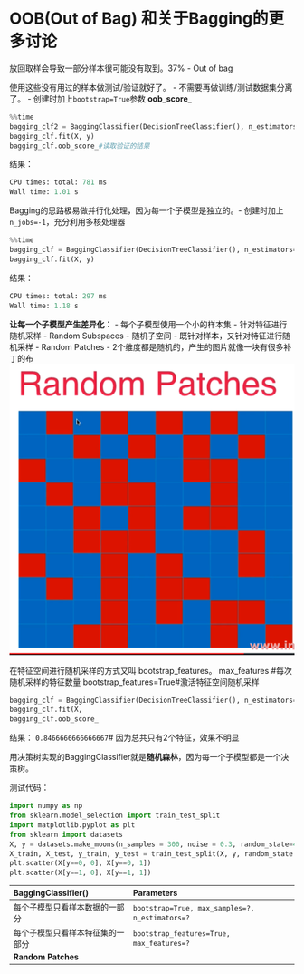 # OOB(Out of Bag) 和关于Bagging的更多讨论

放回取样会导致一部分样本很可能没有取到。$37\%$ - Out of bag

使用这些没有用过的样本做测试/验证就好了。 - 不需要再做训练/测试数据集分离了。 - 创建时加上`bootstrap=True`参数
**oob_score_**

```python
%%time
bagging_clf2 = BaggingClassifier(DecisionTreeClassifier(), n_estimators=5000, max_samples=100, bootstrap=True) # bagging - 放回取样
bagging_clf.fit(X, y)
bagging_clf.oob_score_#读取验证的结果
```
结果：

```python
CPU times: total: 781 ms
Wall time: 1.01 s
```

Bagging的思路极易做并行化处理，因为每一个子模型是独立的。- 创建时加上`n_jobs=-1`，充分利用多核处理器
```python
%%time
bagging_clf = BaggingClassifier(DecisionTreeClassifier(), n_estimators=500, max_samples=100, bootstrap=True, oob_score = True, n_jobs=-1) # bagging - 放回取样
bagging_clf.fit(X, y)
```
结果：

```python
CPU times: total: 297 ms
Wall time: 1.18 s
```


**让每一个子模型产生差异化：**
    - 每个子模型使用一个小的样本集
    - 针对特征进行随机采样 - Random Subspaces - 随机子空间
    - 既针对样本，又针对特征进行随机采样 - Random Patches - 2个维度都是随机的，产生的图片就像一块有很多补丁的布
![](images/random-patches.png)

在特征空间进行随机采样的方式又叫 bootstrap_features。
max_features #每次随机采样的特征数量
bootstrap_features=True#激活特征空间随机采样

```python
bagging_clf = BaggingClassifier(DecisionTreeClassifier(), n_estimators=500, max_samples=100, bootstrap=True, oob_score = True, n_jobs=-1, max_features=1, bootstrap_features=True) # bagging - 放回取样
bagging_clf.fit(X,
bagging_clf.oob_score_
```
结果：
`0.8466666666666667`# 因为总共只有2个特征，效果不明显

用决策树实现的BaggingClassifier就是**随机森林**，因为每一个子模型都是一个决策树。


测试代码：

```python
import numpy as np
from sklearn.model_selection import train_test_split
import matplotlib.pyplot as plt
from sklearn import datasets
X, y = datasets.make_moons(n_samples = 300, noise = 0.3, random_state=42)
X_train, X_test, y_train, y_test = train_test_split(X, y, random_state = 42)
plt.scatter(X[y==0, 0], X[y==0, 1])
plt.scatter(X[y==1, 0], X[y==1, 1])
```


|  BaggingClassifier() |      Parameters |
| :---- | :---- |
| 每个子模型只看样本数据的一部分 | `bootstrap=True, max_samples=?, n_estimators=?` |
| 每个子模型只看样本特征集的一部分 | `bootstrap_features=True, max_features=?` |
| **Random Patches** |                   |